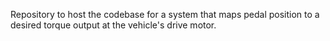 Repository to host the codebase for a system that maps pedal position to a desired torque output at the vehicle's drive motor.
